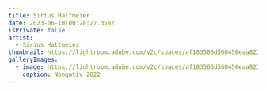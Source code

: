 ```yaml
---
title: Sirius Haltmeier
date: 2023-06-10T00:28:27.358Z
isPrivate: false
artist:
  - Sirius Haltmeier
thumbnail: https://lightroom.adobe.com/v2c/spaces/af183566d560450eaa8234b306715d8d/assets/fa7d486280cf8cf13954f2d059cda65b/revisions/df348a8e18d6427fa4fd49125aaf16d9/renditions/ac6e445f80e0a4978e075b938e63fc69
galleryImages:
  - image: https://lightroom.adobe.com/v2c/spaces/af183566d560450eaa8234b306715d8d/assets/fa7d486280cf8cf13954f2d059cda65b/revisions/df348a8e18d6427fa4fd49125aaf16d9/renditions/ac6e445f80e0a4978e075b938e63fc69
    caption: Nongativ 2022
---
```

